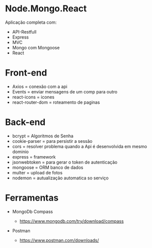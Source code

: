 # Node.Mongo.React
Aplicação completa com:
* API-Restfull
* Express
* MVC
* Mongo com Mongoose
* React

# Front-end
* Axios  = conexão com a api
* Events = enviar mensagens de um comp para outro
* react-icons = icones
* react-router-dom = roteamento de paginas

# Back-end
* bcrypt = Algoritmos de Senha
* cookie-parser = para persistir a sessão
* cors = resolver problema quando a Api é desenvolvida em mesmo dominio
* express = framework
* jsonwebtoken = para gerar o token de autenticação
* mongoose = ORM banco de dados
* multer = upload de fotos
* nodemon = autualização automatica so serviço

# Ferramentas 
* MongoDb Compass
    * https://www.mongodb.com/try/download/compass

* Postman
    * https://www.postman.com/downloads/